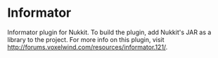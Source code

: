 # Informator
Informator plugin for Nukkit.
To build the plugin, add Nukkit's JAR as a library to the project.
For more info on this plugin, visit http://forums.voxelwind.com/resources/informator.121/.
